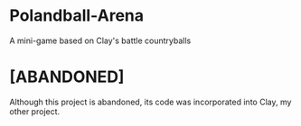 Polandball-Arena
================

A mini-game based on Clay's battle countryballs

[ABANDONED]
===========
Although this project is abandoned, its code was incorporated into Clay, my other project.
